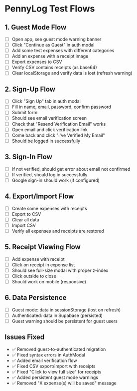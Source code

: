 # PennyLog Test Flows

## 1. Guest Mode Flow
- [ ] Open app, see guest mode warning banner
- [ ] Click "Continue as Guest" in auth modal
- [ ] Add some test expenses with different categories
- [ ] Add an expense with a receipt image
- [ ] Export expenses to CSV
- [ ] Verify CSV contains receipts (as base64)
- [ ] Clear localStorage and verify data is lost (refresh warning)

## 2. Sign-Up Flow
- [ ] Click "Sign Up" tab in auth modal
- [ ] Fill in name, email, password, confirm password
- [ ] Submit form
- [ ] Should see email verification screen
- [ ] Check that "Resend Verification Email" works
- [ ] Open email and click verification link
- [ ] Come back and click "I've Verified My Email"
- [ ] Should be logged in successfully

## 3. Sign-In Flow
- [ ] If not verified, should get error about email not confirmed
- [ ] If verified, should log in successfully
- [ ] Google sign-in should work (if configured)

## 4. Export/Import Flow
- [ ] Create some expenses with receipts
- [ ] Export to CSV
- [ ] Clear all data
- [ ] Import CSV
- [ ] Verify all expenses and receipts are restored

## 5. Receipt Viewing Flow
- [ ] Add expense with receipt
- [ ] Click on receipt in expense list
- [ ] Should see full-size modal with proper z-index
- [ ] Click outside to close
- [ ] Should work on mobile (responsive)

## 6. Data Persistence
- [ ] Guest mode: data in sessionStorage (lost on refresh)
- [ ] Authenticated: data in Supabase (persisted)
- [ ] Guest warning should be persistent for guest users

## Issues Fixed
- ✅ Removed guest-to-authenticated migration
- ✅ Fixed syntax errors in AuthModal
- ✅ Added email verification flow
- ✅ Fixed CSV export/import with receipts
- ✅ Fixed "Click to view full size" for receipts
- ✅ Added persistent guest mode warnings
- ✅ Removed "X expense(s) will be saved" message
